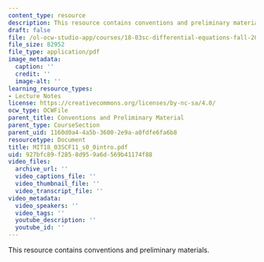 ```yaml
---
content_type: resource
description: This resource contains conventions and preliminary materials.
draft: false
file: /ol-ocw-studio-app/courses/18-03sc-differential-equations-fall-2011/927bfc89f2858d959a6d569b41174f88_MIT18_03SCF11_s0_0intro.pdf
file_size: 82952
file_type: application/pdf
image_metadata:
  caption: ''
  credit: ''
  image-alt: ''
learning_resource_types:
- Lecture Notes
license: https://creativecommons.org/licenses/by-nc-sa/4.0/
ocw_type: OCWFile
parent_title: Conventions and Preliminary Material
parent_type: CourseSection
parent_uid: 1160d0a4-4a5b-3600-2e9a-a0fdfe6fa6b8
resourcetype: Document
title: MIT18_03SCF11_s0_0intro.pdf
uid: 927bfc89-f285-8d95-9a6d-569b41174f88
video_files:
  archive_url: ''
  video_captions_file: ''
  video_thumbnail_file: ''
  video_transcript_file: ''
video_metadata:
  video_speakers: ''
  video_tags: ''
  youtube_description: ''
  youtube_id: ''
---
```

This resource contains conventions and preliminary materials.